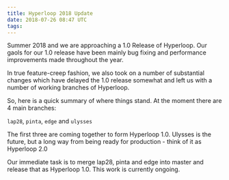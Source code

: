 ```yaml
---
title: Hyperloop 2018 Update
date: 2018-07-26 08:47 UTC
tags:
---
```


Summer 2018 and we are approaching a 1.0 Release of Hyperloop. Our gaols for our 1.0 release have been mainly bug fixing and performance improvements made throughout the year.

In true feature-creep fashion, we also took on a number of substantial changes which have delayed the 1.0 release somewhat and left us with a number of working branches of Hyperloop.

So, here is a quick summary of where things stand. At the moment there are 4 main branches:

`lap28`, `pinta`, `edge` and `ulysses`

The first three are coming together to form Hyperloop 1.0. Ulysses is the future, but a long way from being ready for production - think of it as Hyperloop 2.0

Our immediate task is to merge lap28, pinta and edge into master and release that as Hyperloop 1.0. This work is currently ongoing.
